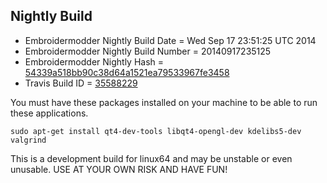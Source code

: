 
Nightly Build
------------------------------

* Embroidermodder Nightly Build Date = Wed Sep 17 23:51:25 UTC 2014
* Embroidermodder Nightly Build Number = 20140917235125
* Embroidermodder Nightly Hash = [54339a518bb90c38d64a1521ea79533967fe3458](https://github.com/Embroidermodder/Embroidermodder/commit/54339a518bb90c38d64a1521ea79533967fe3458)
* Travis Build ID = [35588229](https://travis-ci.org/Embroidermodder/Embroidermodder/builds/35588229)

You must have these packages installed on your machine to be able to run these applications.
```
sudo apt-get install qt4-dev-tools libqt4-opengl-dev kdelibs5-dev valgrind
```

This is a development build for linux64 and may be unstable or even unusable.
USE AT YOUR OWN RISK AND HAVE FUN!

